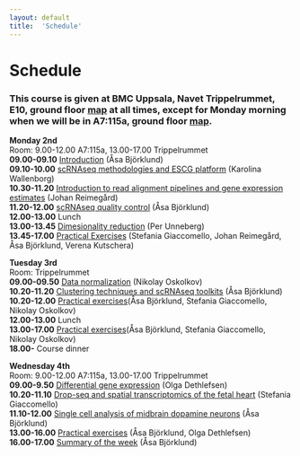 ```yaml
---
layout: default
title:  'Schedule'
---
```


# Schedule

### This course is given at BMC Uppsala, Navet Trippelrummet, E10, ground floor [map](files/bmc_map.jpg) at all times,  except for Monday morning when we will be in A7:115a, ground floor [map](files/bmc_map.jpg).

**Monday 2nd**  
Room: 9.00-12.00 A7:115a, 13.00-17.00 Trippelrummet   
**09.00-09.10** [Introduction](slides/) (Åsa Björklund)   
**09.10-10.00** [scRNAseq methodologies and ESCG platform](slides/scRNA_seq_methodologies_ESCG_KW.pdf) (Karolina Wallenborg)   
**10.30-11.20** [Introduction to read alignment pipelines and gene expression estimates](slides/read_alignment_J_Reimegard.pdf) (Johan Reimegård)   
**11.20-12.00** [scRNAseq quality control](slides/scRNAseq_QC_Asa_Bjorklund.pdf) (Åsa Björklund)   
**12.00-13.00** Lunch   
**13.00-13.45** [Dimesionality reduction](slides/presentation_PU.html) (Per Unneberg)   
**13.45-17.00** [Practical Exercises](https://bitbucket.org/scilifelab-lts/scrnaseq-labs) (Stefania Giaccomello, Johan Reimegård, Åsa Björklund, Verena Kutschera)   
  
**Tuesday 3rd**   
Room: Trippelrummet   
**09.00-09.50** [Data normalization](slides/scRNAseq_course_norm.pdf) (Nikolay Oskolkov)   
**10.20-11.20** [Clustering techniques and scRNAseq toolkits](slides/scRNAseq_toolkits_Asa_Bjorklund.pdf) (Åsa Björklund)   
**10.20-12.00** [Practical exercises](https://bitbucket.org/scilifelab-lts/scrnaseq-labs)(Åsa Björklund, Stefania Giaccomello, Nikolay Oskolkov)   
**12.00-13.00** Lunch    
**13.00-17.00** [Practical exercises](https://bitbucket.org/scilifelab-lts/scrnaseq-labs)(Åsa Björklund, Stefania Giaccomello, Nikolay Oskolkov)   
**18.00-** Course dinner   

**Wednesday 4th**  
Room: 9.00-12.00 A7:115a, 13.00-17.00 Trippelrummet   
**09.00-9.50** [Differential gene expression](slides/scRNA-seq_diffExp.pdf) (Olga Dethlefsen)   
**10.20-11.10** [Drop-seq and spatial transcriptomics of the fetal heart](slides/SGiacomello.pdf) (Stefania Giaccomello)   
**11.10-12.00** [Single cell analysis of midbrain dopamine neurons]() (Åsa Björklund)   
**13.00-16.00** [Practical exercises](https://bitbucket.org/scilifelab-lts/scrnaseq-labs) (Åsa Björklund, Olga Dethlefsen)   
**16.00-17.00** [Summary of the week]() (Åsa Björklund)   


 
